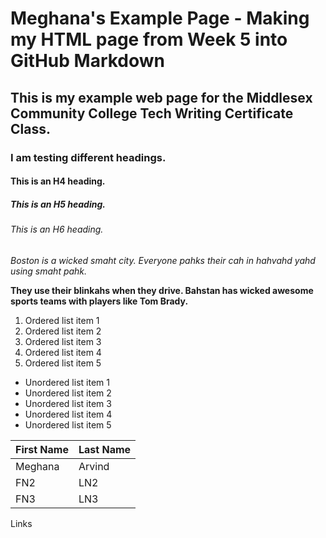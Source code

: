  # Meghana's Example Page - Making my HTML page from Week 5 into GitHub Markdown
 
 ## This is my example web page for the Middlesex Community College Tech Writing Certificate Class.
 
 ### I am testing different headings.
 
 #### This is an H4 heading.
 
 ##### This is an H5 heading.
 
 ###### This is an H6 heading.
 
 _Boston is a wicked smaht city. Everyone pahks their cah in hahvahd yahd using smaht pahk._
 
 **They use their blinkahs when they drive. Bahstan has wicked awesome sports teams with players like Tom Brady.**
 
 
 1. Ordered list item 1
 1. Ordered list item 2
 1. Ordered list item 3
 1. Ordered list item 4
 1. Ordered list item 5
 
 * Unordered list item 1
 * Unordered list item 2
 * Unordered list item 3
 * Unordered list item 4
 * Unordered list item 5

First Name | Last Name
------------ | -------------
Meghana | Arvind
FN2 | LN2
FN3 | LN3

 Links